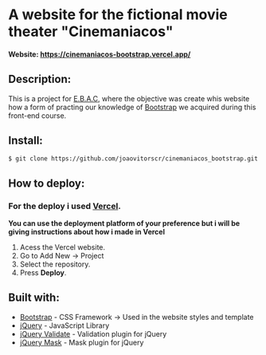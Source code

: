 # A website for the fictional movie theater "Cinemaniacos"

#### Website: https://cinemaniacos-bootstrap.vercel.app/

## Description:
  This is a project for [E.B.A.C](https://ebaconline.com.br/), where the objective was create whis website how a form of practing our knowledge of [Bootstrap](https://getbootstrap.com/) we acquired during this front-end course.
  
## Install:
  ```
  $ git clone https://github.com/joaovitorscr/cinemaniacos_bootstrap.git
  ```

## How to deploy:
  ### For the deploy i used [Vercel](https://www.vercel.com).
  
  **You can use the deployment platform of your preference but i will be giving instructions about how i made in Vercel**
  
  1. Acess the Vercel website.
  2. Go to Add New -> Project
  3. Select the repository.
  4. Press **Deploy**.

## Built with:
  * [Bootstrap](https://getbootstrap.com/) - CSS Framework -> Used in the website styles and template
  * [jQuery](https://jquery.com/) - JavaScript Library
  * [jQuery Validate](https://jqueryvalidation.org/) - Validation plugin for jQuery
  * [jQuery Mask](https://igorescobar.github.io/jQuery-Mask-Plugin/) - Mask plugin for jQuery
  

